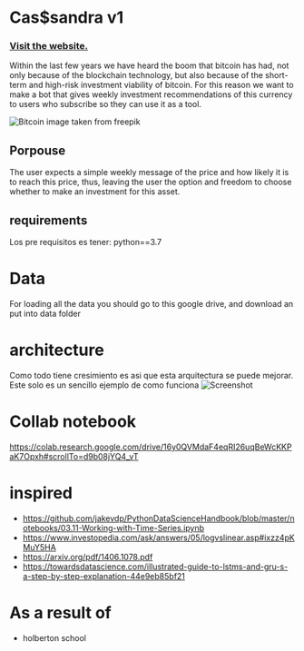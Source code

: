 # Cas$sandra v1

### [**Visit the website.**](https://medium.com/@andresreyesv/the-path-to-create-proyect-for-predict-the-bitcoin-price-88054c9d7ec)

Within the last few years we have heard the boom that bitcoin has had, not only because of the blockchain technology, but also because of the short-term and high-risk investment viability of bitcoin. For this reason we want to make a bot that gives weekly investment recommendations of this currency to users who subscribe so they can use it as a tool.

![Bitcoin image taken from freepik](https://img.freepik.com/foto-gratis/bitcoin-dolar_93675-129787.jpg?t=st=1651266341~exp=1651266941~hmac=b770c4d15d9ee0221b01198d853347e459efd467d85f4606e600b81f73210ed5&w=2000)

## Porpouse

The user expects a simple weekly message of the price and how likely it is to reach this price, thus, leaving the user the option and freedom to choose whether to make an investment for this asset.

## requirements

Los pre requisitos es tener: python==3.7

# Data

For loading all the data you should go to this google drive, and download an put into data folder

# architecture

Como todo tiene cresimiento es asi que esta arquitectura se puede mejorar. Este solo es un sencillo ejemplo de como funciona
![Screenshot](path.png)

# Collab notebook

https://colab.research.google.com/drive/16y0QVMdaF4eqRI26uqBeWcKKPaK7Opxh#scrollTo=d9b08jYQ4_vT

# inspired

- https://github.com/jakevdp/PythonDataScienceHandbook/blob/master/notebooks/03.11-Working-with-Time-Series.ipynb
- https://www.investopedia.com/ask/answers/05/logvslinear.asp#ixzz4pKMuY5HA
- https://arxiv.org/pdf/1406.1078.pdf
- https://towardsdatascience.com/illustrated-guide-to-lstms-and-gru-s-a-step-by-step-explanation-44e9eb85bf21

# As a result of

- holberton school
